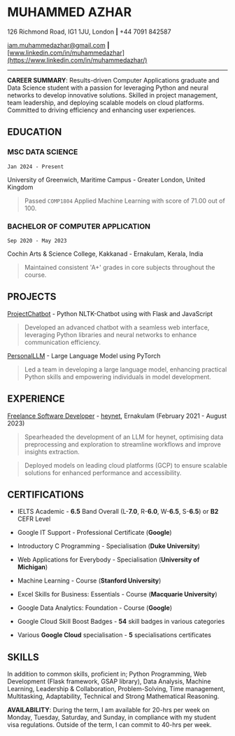 # MUHAMMED AZHAR
126 Richmond Road, IG1 1JU, London **|** +44 7091 842587

iam.muhammedazhar@gmail.com **|** [www.linkedin.com/in/muhammedazhar](https://www.linkedin.com/in/muhammedazhar/)

---

**CAREER SUMMARY**: Results-driven Computer Applications graduate and Data Science student with a passion for leveraging Python and neural networks to develop innovative solutions. Skilled in project management, team leadership, and deploying scalable models on cloud platforms. Committed to driving efficiency and enhancing user experiences.

## EDUCATION
### MSC DATA SCIENCE
`Jan 2024 - Present`

University of Greenwich, Maritime Campus - Greater London, United Kingdom

> Passed `COMP1804` Applied Machine Learning with score of 71.00 out of 100.

### BACHELOR OF COMPUTER APPLICATION
`Sep 2020 - May 2023`

Cochin Arts & Science College, Kakkanad - Ernakulam, Kerala, India

> Maintained consistent 'A+' grades in core subjects throughout the course.

## PROJECTS

<u>ProjectChatbot</u> - Python NLTK-Chatbot using with Flask and JavaScript

> Developed an advanced chatbot with a seamless web interface, leveraging Python libraries and neural networks to enhance communication efficiency. 

<u>PersonalLLM</u> - Large Language Model using PyTorch

> Led a team in developing a large language model, enhancing practical Python skills and empowering individuals in model development.

## EXPERIENCE

<u>Freelance Software Developer</u> - <u>heynet</u>, Ernakulam (February 2021 - August 2023)

> Spearheaded the development of an LLM for heynet, optimising data preprocessing and exploration to streamline workflows and improve insights extraction.

> Deployed models on leading cloud platforms (GCP) to ensure scalable solutions for enhanced performance and accessibility.

## CERTIFICATIONS

- IELTS Academic - **6.5** Band Overall (L-**7.0**, R-**6.0**, W-**6.5**, S-**6.5**) or **B2** CEFR Level

- Google IT Support - Professional Certificate (**Google**)

- Introductory C Programming - Specialisation (**Duke University**)

- Web Applications for Everybody - Specialisation (**University of Michigan**)

- Machine Learning - Course (**Stanford University**)

- Excel Skills for Business: Essentials - Course (**Macquarie University**)

- Google Data Analytics: Foundation - Course (**Google**)

- Google Cloud Skill Boost Badges - **54** skill badges in various categories

- Various **Google Cloud** specialisation - **5** specialisations certificates

## SKILLS

In addition to common skills, proficient in; Python Programming, Web Development (Flask framework, GSAP library), Data Analysis, Machine Learning, Leadership & Collaboration, Problem-Solving, Time management, Multitasking, Adaptability, Technical and Strong Mathematical Reasoning.

**AVAILABILITY**: During the term, I am available for 20-hrs per week on Monday, Tuesday, Saturday, and Sunday, in compliance with my student visa regulations. Outside of the term, I can commit to 40-hrs per week.
